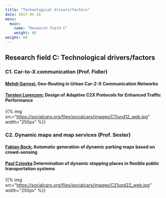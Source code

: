 ```yaml
---
title: "Technological drivers/factors"
date: 2017-05-16
menu:
  main:
    name: "Research field C"
    weight: 60
weight: 60
---
```


## Research field C: Technological drivers/factors

### C1. Car-to-X communication (Prof. Fidler)

#### [Mehdi Garrosi:](/) Geo-Routing in Urban Car-2-X Communication Networks

#### [Torsten Lorenzen:](/) Design of Adaptive C2X Protocols for Enhanced Traffic Performance

{{% img src="https://socialcars.org/files/socialcars/images/C11und12_web.jpg" width="250px" %}}

### C2. Dynamic maps and map services (Prof. Sester)

#### [Fabian Bock:](/) Automatic generation of dynamic parking maps based on crowd-sensing

#### [Paul Czioska](/) Determination of dynamic stopping places in flexible public transportation systems

{{% img src="https://socialcars.org/files/socialcars/images/C21und22_web.jpg" width="250px" %}}